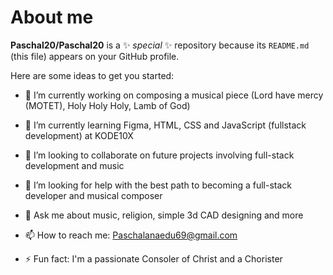 # About me


**Paschal20/Paschal20** is a ✨ _special_ ✨ repository because its `README.md` (this file) appears on your GitHub profile.

Here are some ideas to get you started:

- 🔭 I’m currently working on composing a musical piece (Lord have mercy (MOTET), Holy Holy Holy, Lamb of God)
- 🌱 I’m currently learning Figma, HTML, CSS and JavaScript (fullstack development) at KODE10X 
- 👯 I’m looking to collaborate on future projects involving full-stack development and music
- 🤔 I’m looking for help with the best path to becoming a full-stack developer and musical composer
- 💬 Ask me about music, religion, simple 3d CAD designing and more
- 📫 How to reach me: Paschalanaedu69@gmail.com
  
- ⚡ Fun fact: I'm a passionate Consoler of Christ and a Chorister
  

